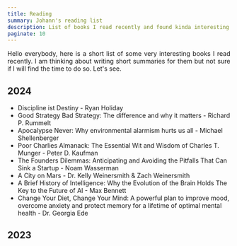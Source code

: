 ```yaml
---
title: Reading 
summary: Johann's reading list 
description: List of books I read recently and found kinda interesting. Just a list for now but there is more to come. 
paginate: 10
---
```


<p align="justify">
Hello everybody, here is a short list of some very interesting books I read recently. I am thinking about writing short summaries for them but not sure if I will find the time to do so. Let's see.</p>

<h2>2024</h2>

<ul>
    <li>Discipline ist Destiny - Ryan Holiday</li>
    <li>Good Strategy Bad Strategy: The difference and why it matters - Richard P. Rummelt</li>
    <li>Apocalypse Never: Why environmental alarmism hurts us all - Michael Shellenberger</li>
    <li>Poor Charlies Almanack: The Essential Wit and Wisdom of Charles T. Munger - Peter D. Kaufman</li>
    <li>The Founders Dilemmas: Anticipating and Avoiding the Pitfalls That Can Sink a Startup - Noam Wasserman</li>
    <li>A City on Mars - Dr. Kelly Weinersmith & Zach Weinersmith</li>
    <li>A Brief History of Intelligence: Why the Evolution of the Brain Holds The Key to the Future of AI - Max Bennett</li>
    <li>Change Your Diet, Change Your Mind: A powerful plan to improve mood, overcome anxiety and protect memory for a lifetime of optimal mental health - Dr. Georgia Ede</li>
</ul>

<h2>2023</h2>

<ul></ul>